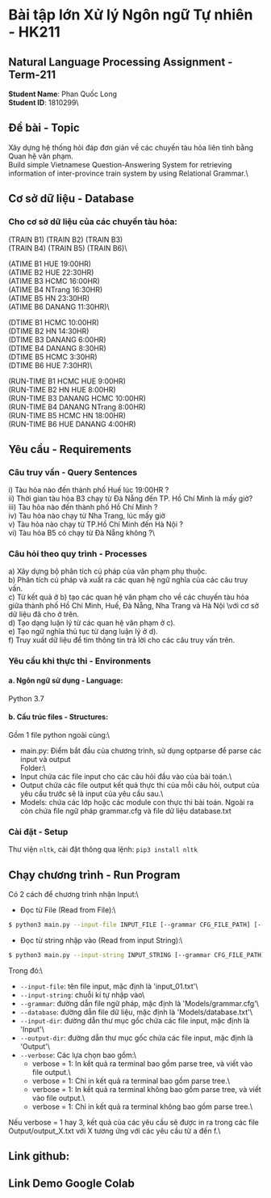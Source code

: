 # Bài tập lớn Xử lý Ngôn ngữ Tự nhiên - HK211
## Natural Language Processing Assignment - Term-211
**Student Name**: Phan Quốc Long\
**Student ID**: 1810299\

## Đề bài - Topic
Xây dựng hệ thống hỏi đáp đơn giản về các chuyến tàu hỏa liên tỉnh bằng Quan hệ văn phạm.\
Build simple Vietnamese Question-Answering System for retrieving information of inter-province train system by using Relational Grammar.\

## Cơ sở dữ liệu - Database
### Cho cơ sở dữ liệu của các chuyến tàu hỏa:

(TRAIN B1) (TRAIN B2) (TRAIN B3)\
(TRAIN B4) (TRAIN B5) (TRAIN B6)\

(ATIME B1 HUE 19:00HR)\
(ATIME B2 HUE 22:30HR)\
(ATIME B3 HCMC 16:00HR)\
(ATIME B4 NTrang 16:30HR)\
(ATIME B5 HN 23:30HR)\
(ATIME B6 DANANG 11:30HR)\

(DTIME B1 HCMC 10:00HR)\
(DTIME B2 HN 14:30HR)\
(DTIME B3 DANANG 6:00HR)\
(DTIME B4 DANANG 8:30HR)\
(DTIME B5 HCMC 3:30HR)\
(DTIME B6 HUE 7:30HR)\

(RUN-TIME B1 HCMC HUE 9:00HR)\
(RUN-TIME B2 HN HUE 8:00HR)\
(RUN-TIME B3 DANANG HCMC 10:00HR)\
(RUN-TIME B4 DANANG NTrang 8:00HR)\
(RUN-TIME B5 HCMC HN 18:00HR)\
(RUN-TIME B6 HUE DANANG 4:00HR)

## Yêu cầu - Requirements
### Câu truy vấn - Query Sentences
i) Tàu hỏa nào đến thành phố Huế lúc 19:00HR ?\
ii) Thời gian tàu hỏa B3 chạy từ Đà Nẵng đến TP. Hồ Chí Minh là mấy giờ?\
iii) Tàu hỏa nào đến thành phố Hồ Chí Minh ?\
iv) Tàu hỏa nào chạy từ Nha Trang, lúc mấy giờ\
v) Tàu hỏa nào chạy từ TP.Hồ Chí Minh đến Hà Nội ?\
vi) Tàu hỏa B5 có chạy từ Đà Nẵng không ?\

### Câu hỏi theo quy trình - Processes
a) Xây dựng bộ phân tích cú pháp của văn phạm phụ thuộc.\
b) Phân tích cú pháp và xuất ra các quan hệ ngữ nghĩa của các câu truy vấn.\
c) Từ kết quả ở b) tạo các quan hệ văn phạm cho về các chuyến tàu hỏa giữa thành phố Hồ Chí Minh, Huế, Đà Nẵng, Nha Trang và Hà Nội \với cơ sở dữ liệu đã cho ở trên.\
d) Tạo dạng luận lý từ các quan hệ văn phạm ở c).\
e) Tạo ngữ nghĩa thủ tục từ dạng luận lý ở d).\
f) Truy xuất dữ liệu để tìm thông tin trả lời cho các câu truy vấn trên.

### Yêu cầu khi thực thi - Environments
#### a. Ngôn ngữ sử dụng - Language: 
Python 3.7
#### b. Cấu trúc files - Structures:
Gồm 1 file python ngoài cùng:\
- main.py: Điểm bắt đầu của chương trình, sử dụng optparse để parse các input và output\
Folder:\
- Input chứa các file input cho các câu hỏi đầu vào của bài toán.\
- Output chứa các file output kết quả thực thi của mỗi câu hỏi, output của yêu cầu trước sẽ là input của yêu cầu sau.\
- Models: chứa các lớp hoặc các module con thực thi bài toán. Ngoài ra còn chứa file ngữ pháp grammar.cfg và file dữ liệu database.txt

### Cài đặt - Setup
Thư viện `nltk`, cài đặt thông qua lệnh: `pip3 install nltk`

## Chạy chương trình - Run Program
Có 2 cách để chương trình nhận Input:\
- Đọc từ File (Read from File):\
```sh
$ python3 main.py --input-file INPUT_FILE [--grammar CFG_FILE_PATH] [--database TXT_PATH] [--verbose VERBOSE]
```

- Đọc từ string nhập vào (Read from input String):\
```sh
$ python3 main.py --input-string INPUT_STRING [--grammar CFG_FILE_PATH] [--database TXT_PATH] [--verbose VERBOSE]
```

Trong đó:\
- `--input-file`: tên file input, mặc định là 'input_01.txt'\
- `--input-string`: chuỗi kí tự nhập vào\
- `--grammar`: đường dẫn file ngữ pháp, mặc định là 'Models/grammar.cfg'\
- `--database`: đường dẫn file dữ liệu, mặc định là 'Models/database.txt'\
- `--input-dir`: đường dẫn thư mục gốc chứa các file input, mặc định là 'Input'\
- `--output-dir`: đường dẫn thư mục gốc chứa các file input, mặc định là 'Output'\
- `--verbose`: Các lựa chọn bao gồm:\
    + verbose = 1: In kết quả ra terminal bao gồm parse tree, và viết vào file output.\
    + verbose = 1: Chỉ in kết quả ra terminal bao gồm parse tree.\
    + verbose = 1: In kết quả ra terminal không bao gồm parse tree, và viết vào file output.\
    + verbose = 1: Chỉ in kết quả ra terminal không bao gồm parse tree.\

Nếu verbose = 1 hay 3, kết quả của các yêu cầu sẽ được in ra trong các file Output/output_X.txt với X tương ứng với các yêu cầu từ a đến f.\

## Link github:

## Link Demo Google Colab
